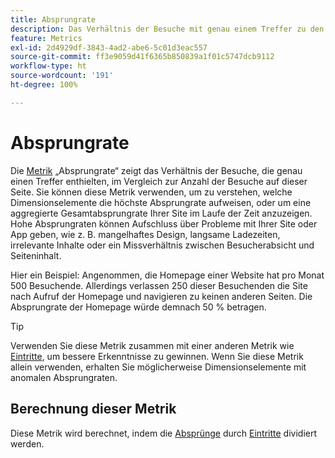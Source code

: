 ```yaml
---
title: Absprungrate
description: Das Verhältnis der Besuche mit genau einem Treffer zu den Einstiegen.
feature: Metrics
exl-id: 2d4929df-3843-4ad2-abe6-5c01d3eac557
source-git-commit: ff3e9059d41f6365b850839a1f01c5747dcb9112
workflow-type: ht
source-wordcount: '191'
ht-degree: 100%

---
```


# Absprungrate

Die [Metrik](overview.md) „Absprungrate“ zeigt das Verhältnis der Besuche, die genau einen Treffer enthielten, im Vergleich zur Anzahl der Besuche auf dieser Seite. Sie können diese Metrik verwenden, um zu verstehen, welche Dimensionselemente die höchste Absprungrate aufweisen, oder um eine aggregierte Gesamtabsprungrate Ihrer Site im Laufe der Zeit anzuzeigen. Hohe Absprungraten können Aufschluss über Probleme mit Ihrer Site oder App geben, wie z. B. mangelhaftes Design, langsame Ladezeiten, irrelevante Inhalte oder ein Missverhältnis zwischen Besucherabsicht und Seiteninhalt.

Hier ein Beispiel: Angenommen, die Homepage einer Website hat pro Monat 500 Besuchende. Allerdings verlassen 250 dieser Besuchenden die Site nach Aufruf der Homepage und navigieren zu keinen anderen Seiten. Die Absprungrate der Homepage würde demnach 50 % betragen.

>[!TIP]
>
>Verwenden Sie diese Metrik zusammen mit einer anderen Metrik wie [Eintritte](entries.md), um bessere Erkenntnisse zu gewinnen. Wenn Sie diese Metrik allein verwenden, erhalten Sie möglicherweise Dimensionselemente mit anomalen Absprungraten.

## Berechnung dieser Metrik

Diese Metrik wird berechnet, indem die [Absprünge](bounces.md) durch [Eintritte](entries.md) dividiert werden.
